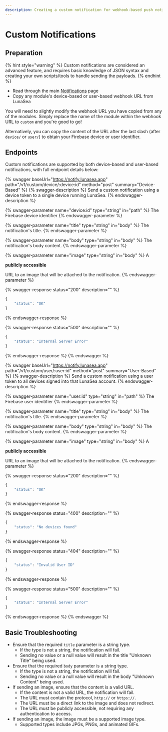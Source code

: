 ```yaml
---
description: Creating a custom notification for webhook-based push notifications
---
```


# Custom Notifications

## Preparation

{% hint style="warning" %}
Custom notifications are considered an advanced feature, and requires basic knowledge of JSON syntax and creating your own scripts/tools to handle sending the payloads.
{% endhint %}

* Read through the main [Notifications](./) page
* Copy any module's device-based or user-based webhook URL from LunaSea

You will need to slightly modify the webhook URL you have copied from any of the modules. Simply replace the name of the module within the webhook URL to `custom` and you're good to go!

Alternatively, you can copy the content of the URL after the last slash (after `device/` or `user/`) to obtain your Firebase device or user identifier.

## Endpoints

Custom notifications are supported by both device-based and user-based notifications, with full endpoint details below:

{% swagger baseUrl="https://notify.lunasea.app" path="/v1/custom/device/:device:id" method="post" summary="Device-Based" %}
{% swagger-description %}
Send a custom notification using a device token to a single device running LunaSea.
{% endswagger-description %}

{% swagger-parameter name="device:id" type="string" in="path" %}
The Firebase device identifier
{% endswagger-parameter %}

{% swagger-parameter name="title" type="string" in="body" %}
The notification's title.
{% endswagger-parameter %}

{% swagger-parameter name="body" type="string" in="body" %}
The notification's body content.
{% endswagger-parameter %}

{% swagger-parameter name="image" type="string" in="body" %}
A 

**publicly accessible**

 URL to an image that will be attached to the notification.
{% endswagger-parameter %}

{% swagger-response status="200" description="" %}
```javascript
{
    "status": "OK"
}
```
{% endswagger-response %}

{% swagger-response status="500" description="" %}
```javascript
{
    "status": "Internal Server Error"
}
```
{% endswagger-response %}
{% endswagger %}

{% swagger baseUrl="https://notify.lunasea.app" path="/v1/custom/user/:user:id" method="post" summary="User-Based" %}
{% swagger-description %}
Send a custom notification using a user token to all devices signed into that LunaSea account.
{% endswagger-description %}

{% swagger-parameter name="user:id" type="string" in="path" %}
The Firebase user identifier
{% endswagger-parameter %}

{% swagger-parameter name="title" type="string" in="body" %}
The notification's title.
{% endswagger-parameter %}

{% swagger-parameter name="body" type="string" in="body" %}
The notification's body content.
{% endswagger-parameter %}

{% swagger-parameter name="image" type="string" in="body" %}
A 

**publicly accessible**

 URL to an image that will be attached to the notification.
{% endswagger-parameter %}

{% swagger-response status="200" description="" %}
```javascript
{
    "status": "OK"
}
```
{% endswagger-response %}

{% swagger-response status="400" description="" %}
```javascript
{
    "status": "No devices found"
}
```
{% endswagger-response %}

{% swagger-response status="404" description="" %}
```javascript
{
    "status": "Invalid User ID"
}
```
{% endswagger-response %}

{% swagger-response status="500" description="" %}
```javascript
{
    "status": "Internal Server Error"
}
```
{% endswagger-response %}
{% endswagger %}

## Basic Troubleshooting

* Ensure that the required `title` parameter is a string type.
  * If the type is not a string, the notification will fail.
  * Sending no value or a null value will result in the title "Unknown Title" being used.
* Ensure that the required `body` parameter is a string type.
  * If the type is not a string, the notification will fail.
  * Sending no value or a null value will result in the body "Unknown Content" being used.
* If sending an image, ensure that the content is a valid URL.
  * If the content is not a valid URL, the notification will fail.
  * The URL must contain the protocol, `http://` or `https://`.
  * The URL must be a direct link to the image and does not redirect.
  * The URL must be publicly accessible, not requiring any authentication to access.
* If sending an image, the image must be a supported image type.
  * Supported types include JPGs, PNGs, and animated GIFs.
